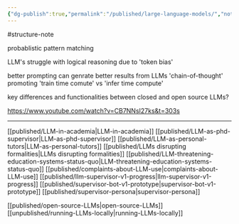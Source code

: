 ```yaml
---
{"dg-publish":true,"permalink":"/published/large-language-models/","noteIcon":""}
---
```


#structure-note 

probablistic pattern matching

LLM's struggle with logical reasoning due to 'token bias'

better prompting can genrate better results from LLMs 'chain-of-thought' promoting
'train time comute' vs 'infer time compute'

key differences and functionalities between closed and open source LLMs?

https://www.youtube.com/watch?v=CB7NNsI27ks&t=303s 

---

[[published/LLM-in-academia\|LLM-in-academia]]
[[published/LLM-as-phd-supervisor\|LLM-as-phd-supervisor]]
[[published/LLM-as-personal-tutors\|LLM-as-personal-tutors]]
[[published/LLMs disrupting formalities\|LLMs disrupting formalities]]
[[published/LLM-threatening-education-systems-status-quo\|LLM-threatening-education-systems-status-quo]]
[[published/complaints-about-LLM-use\|complaints-about-LLM-use]]
[[published/llm-supervisor-v1-progress\|llm-supervisor-v1-progress]]
[[published/supervisor-bot-v1-prototype\|supervisor-bot-v1-prototype]]
[[published/supervisor-persona\|supervisor-persona]]

[[published/open-source-LLMs\|open-source-LLMs]]
[[unpublished/running-LLMs-locally\|running-LLMs-locally]]


